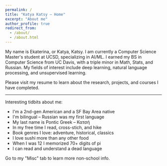 ```yaml
---
permalink: /
title: "Katya Katsy – Home"
excerpt: "About me"
author_profile: true
redirect_from:
  - /about/
  - /about.html
---
```


My name is Ekaterina, or Katya, Katsy. I am currently a Computer Science Master's student at UCSD, specializing in AI/ML. I earned my BS in Computer Science from UC Davis, with a triple minor in Math, Stats, and Russian. My fields of interest include deep learning, natural language processing, and unsupervised learning.

Please visit my resume to learn about the research, projects, and courses I have completed.

---

Interesting tidbits about me:
- I'm a 2nd-gen American and a SF Bay Area native
- I'm bilingual – Russian was my first language
- My last name is Pontic Greek – Κατσή
- In my free time I read, cross-stich, and hike
- Book genres I love: adventure, historical, classics
- I love sushi more than any other food
- When I was 12 I memorized 70+ digits of pi
- I can read and understand a dead language

Go to my "Misc" tab to learn more non-school info.
